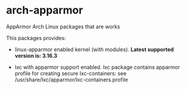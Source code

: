 arch-apparmor
=============

AppArmor Arch Linux packages that are works

This packages provides:

* linux-apparmor enabled kernel (with modules).
  **Latest supported version is: 3.16.3**

* lxc with apparmor support enabled.
  lxc package contains apparmor profile for creating secure lxc-containers:
  see /usr/share/lxc/apparmor/lxc-containers.profile
